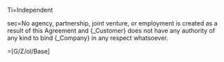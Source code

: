 Ti=Independent 

sec=No agency, partnership, joint venture, or employment is created as a result of this Agreement and {_Customer} does not have any authority of any kind to bind {_Company} in any respect whatsoever.

=[G/Z/ol/Base]
